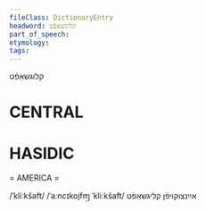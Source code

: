 ```yaml
---
fileClass: DictionaryEntry
headword: קלוגשאַפֿט
part_of_speech: 
etymology: 
tags: 
---
```

קלוגשאַפֿט

CENTRAL
========

HASIDIC
=======
= AMERICA = 

/ˈkliːkšaft/
/ˈaːncɪkojfɱ̩ ˈkliːkšaft/ אײַנצוקויפֿן קליגשאַפֿט